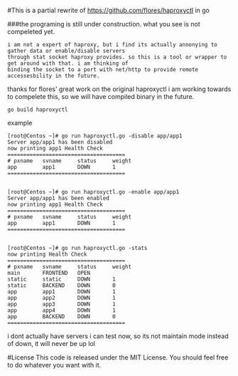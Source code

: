#This is a partial rewrite of https://github.com/flores/haproxyctl in go

###the programing is still under construction. what you see is not compeleted yet.

```
i am not a expert of haproxy, but i find its actually annonying to gather data or enable/disable servers
through stat socket haproxy provides. so this is a tool or wrapper to get around with that. i am thinking of
binding the socket to a port with net/http to provide remote accessesbility in the future.
```

thanks for flores' great work on the original haproxyctl
i am working towards to compelete this, so we will have compiled binary in the future.

```
go build haproxyctl
```

example
```
[root@Centos ~]# go run haproxyctl.go -disable app/app1
Server app/app1 has been disabled
now printing app1 Health Check
=====================================
# pxname   svname     status     weight
app        app1       DOWN       1
=====================================


[root@Centos ~]# go run haproxyctl.go -enable app/app1
Server app/app1 has been enabled
now printing app1 Health Check
=====================================
# pxname   svname     status     weight
app        app1       DOWN       1
=====================================


[root@Centos ~]# go run haproxyctl.go -stats
now printing Health Check
=====================================
# pxname   svname     status     weight
main       FRONTEND   OPEN
static     static     DOWN       1
static     BACKEND    DOWN       0
app        app1       DOWN       1
app        app2       DOWN       1
app        app3       DOWN       1
app        app4       DOWN       1
app        BACKEND    DOWN       0
=====================================

```

i dont actually have servers i can test now, so its not maintain mode instead of down, it will never be up lol

#License
This code is released under the MIT License. You should feel free to do whatever you want with it. 
